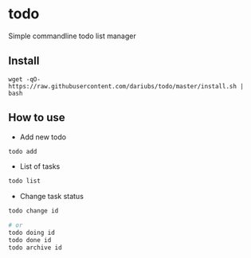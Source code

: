 todo
====

Simple commandline todo list manager


Install
-------

```
wget -qO- https://raw.githubusercontent.com/dariubs/todo/master/install.sh | bash
```


How to use
----------

- Add new todo

```bash
todo add
```

- List of tasks

```bash
todo list
```

- Change task status

```bash
todo change id

# or
todo doing id
todo done id
todo archive id
```

